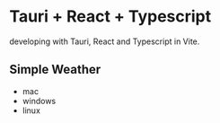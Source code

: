# Tauri + React + Typescript

developing with Tauri, React and Typescript in Vite.

## Simple Weather
- mac
- windows
- linux